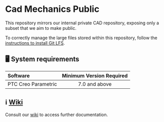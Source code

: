 Cad Mechanics Public
====================

This repository mirrors our internal private CAD repository, exposing only a subset that we aim to make public.

To correctly manage the large files stored within this repository, follow the [instructions to install Git LFS][1].

## 🖥 System requirements

| Software | Minimum Version Required |
| :------- | :----------------------: |
| PTC Creo Parametric | 7.0 and above |

## ℹ [Wiki](../../wiki)
Consult our [wiki](../../wiki) to access further documentation.

[1]: https://help.github.com/en/articles/installing-git-large-file-storage
